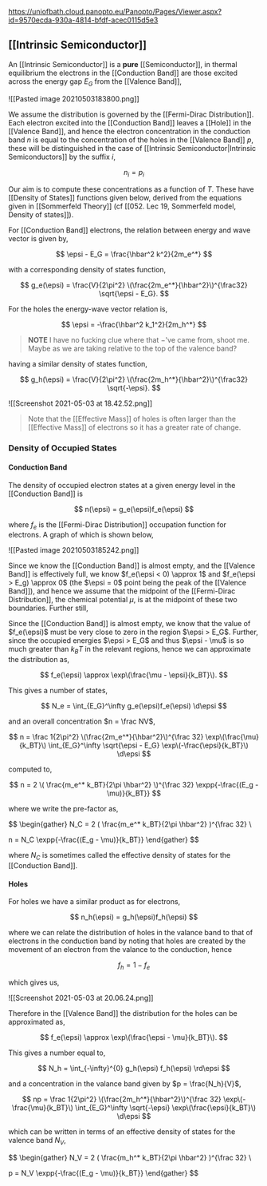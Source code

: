 https://uniofbath.cloud.panopto.eu/Panopto/Pages/Viewer.aspx?id=9570ecda-930a-4814-bfdf-acec0115d5e3

## [[Intrinsic Semiconductor]]

An [[Intrinsic Semiconductor]] is a **pure** [[Semiconductor]], in thermal equilibrium the electrons in the [[Conduction Band]] are those excited across the energy gap $E_G$ from the [[Valence Band]],

![[Pasted image 20210503183800.png]]

We assume the distribution is governed by the [[Fermi-Dirac Distribution]]. Each electron excited into the [[Conduction Band]] leaves a [[Hole]] in the [[Valence Band]], and hence the electron concentration in the conduction band $n$ is equal to the concentration of the holes in the [[Valence Band]] $p$, these will be distinguished in the case of [[Intrinsic Semiconductor|Intrinsic Semiconductors]] by the suffix $i$,

$$ n_i = p_i $$

Our aim is to compute these concentrations as a function of $T$. These have [[Density of States]] functions given below, derived from the equations given in [[Sommerfeld Theory]] (cf [[052. Lec 19, Sommerfeld model, Density of states]]).

For [[Conduction Band]] electrons, the relation between energy and wave vector is given by,

$$ \epsi - E_G = \frac{\hbar^2 k^2}{2m_e^*} $$

with a corresponding density of states function,

$$
g_e(\epsi) =
\frac{V}{2\pi^2}
\(\frac{2m_e^*}{\hbar^2}\)^{\frac32}
\sqrt{\epsi - E_G}.
$$

For the holes the energy-wave vector relation is,

$$
\epsi = -\frac{\hbar^2 k_1^2}{2m_h^*}
$$

> **NOTE** I have no fucking clue where that $-$'ve came from, shoot me. Maybe as we are taking relative to the top of the valence band?

having a similar density of states function,

$$
g_h(\epsi) =
\frac{V}{2\pi^2}
\(\frac{2m_h^*}{\hbar^2}\)^{\frac32}
\sqrt{-\epsi}.
$$

![[Screenshot 2021-05-03 at 18.42.52.png]]

> Note that the [[Effective Mass]] of holes is often larger than the [[Effective Mass]] of electrons so it has a greater rate of change.

### Density of Occupied States

#### Conduction Band

The density of occupied electron states at a given energy level in the [[Conduction Band]] is

$$ n(\epsi) = g_e(\epsi)f_e(\epsi) $$

where $f_e$ is the [[Fermi-Dirac Distribution]] occupation function for electrons. A graph of which is shown below,

![[Pasted image 20210503185242.png]]

Since we know the [[Conduction Band]] is almost empty, and the [[Valence Band]] is effectively full, we know $f_e(\epsi < 0) \approx 1$  and $f_e(\epsi > E_g) \approx 0$ (the $\epsi = 0$ point being the peak of the [[Valence Band]]), and hence we assume that the midpoint of the [[Fermi-Dirac Distribution]], the chemical potential $\mu$, is at the midpoint of these two boundaries. Further still, 

Since the [[Conduction Band]] is almost empty, we know that the value of $f_e(\epsi)$ must be very close to zero in the region $\epsi > E_G$. Further, since the occupied energies $\epsi > E_G$ and thus $\epsi - \mu$ is so much greater than $k_BT$ in the relevant regions, hence we can approximate the distribution as,

$$
f_e(\epsi) \approx \exp\(\frac{\mu - \epsi}{k_BT}\).
$$

This gives a number of states,

$$
N_e = \int_{E_G}^\infty g_e(\epsi)f_e(\epsi) \d\epsi
$$

and an overall concentration $n = \frac NV$,

$$
n =
\frac 1{2\pi^2}
\(\frac{2m_e^*}{\hbar^2}\)^{\frac 32}
\exp\(\frac{\mu}{k_BT}\)
\int_{E_G}^\infty
	\sqrt{\epsi - E_G} \exp\(-\frac{\epsi}{k_BT}\)
\d\epsi
$$

computed to,

$$
n = 2 \(
	\frac{m_e^* k_BT}{2\pi \hbar^2}
\)^{\frac 32}
\expp{-\frac{(E_g - \mu)}{k_BT}}
$$

where we write the pre-factor as,

$$
\begin{gather}
N_C = 2 \(
	\frac{m_e^* k_BT}{2\pi \hbar^2}
\)^{\frac 32} \\

n = N_C \expp{-\frac{(E_g - \mu)}{k_BT}}
\end{gather}
$$

where $N_C$ is sometimes called the effective density of states for the [[Conduction Band]].

#### Holes

For holes we have a similar product as for electrons,

$$ n_h(\epsi) = g_h(\epsi)f_h(\epsi) $$

where we can relate the distribution of holes in the valance band to that of electrons in the conduction band by noting that holes are created by the movement of an electron from the valance to the conduction, hence

$$ f_h = 1 - f_e$$

which gives us,

![[Screenshot 2021-05-03 at 20.06.24.png]]

Therefore in the [[Valence Band]] the distribution for the holes can be approximated as,

$$
f_e(\epsi) \approx \exp\(\frac{\epsi - \mu}{k_BT}\).
$$

This gives a number equal to,

$$
N_h = \int_{-\infty}^{0} g_h(\epsi) f_h(\epsi) \rd\epsi
$$

and a concentration in the valance band given by $p = \frac{N_h}{V}$,

$$
np =
\frac 1{2\pi^2}
\(\frac{2m_h^*}{\hbar^2}\)^{\frac 32}
\exp\(-\frac{\mu}{k_BT}\)
\int_{E_G}^\infty
	\sqrt{-\epsi} \exp\(\frac{\epsi}{k_BT}\)
\d\epsi
$$

which can be written in terms of an effective density of states for the valence band $N_V$,

$$
\begin{gather}
N_V = 2 \(
	\frac{m_h^* k_BT}{2\pi \hbar^2}
\)^{\frac 32} \\

p = N_V \expp{-\frac{(E_g - \mu)}{k_BT}}
\end{gather}
$$